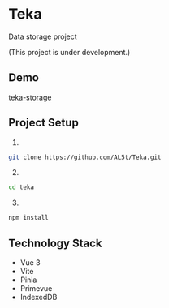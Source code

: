 # Teka

Data storage project

(This project is under development.)

## Demo

[teka-storage](https://teka-storage.netlify.app/)

## Project Setup

1. 
```sh
git clone https://github.com/AL5t/Teka.git
```

2. 
```sh
cd teka
```

3. 
```sh
npm install
```

## Technology Stack

- Vue 3
- Vite
- Pinia
- Primevue
- IndexedDB

